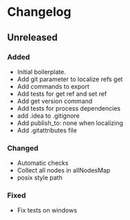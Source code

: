 # Changelog

## Unreleased

### Added

- Initial boilerplate.
- Add git parameter to localize refs get
- Add commands to export
- Add tests for get ref and set ref
- Add get version command
- Add tests for process dependencies
- add .idea to .gitignore
- Add publish\_to: none when localizing
- Add .gitattributes file

### Changed

- Automatic checks
- Collect all nodes in allNodesMap
- posix style path

### Fixed

- Fix tests on windows
